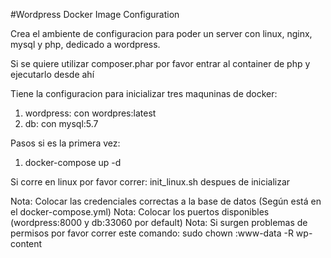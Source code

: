 #Wordpress Docker Image Configuration

Crea el ambiente de configuracion para poder un server con linux, nginx, mysql y php, dedicado a wordpress.

Si se quiere utilizar composer.phar por favor entrar al container de php y ejecutarlo desde ahí

Tiene la configuracion para inicializar tres maquninas de docker:
1. wordpress: con wordpres:latest
2. db: con mysql:5.7

Pasos si es la primera vez:
1. docker-compose up -d

Si corre en linux por favor correr:
init_linux.sh despues de inicializar

Nota: Colocar las credenciales correctas a la base de datos (Según está en el docker-compose.yml)
Nota: Colocar los puertos disponibles (wordpress:8000 y db:33060 por default)
Nota: Si surgen problemas de permisos por favor correr este comando: sudo chown :www-data -R wp-content
